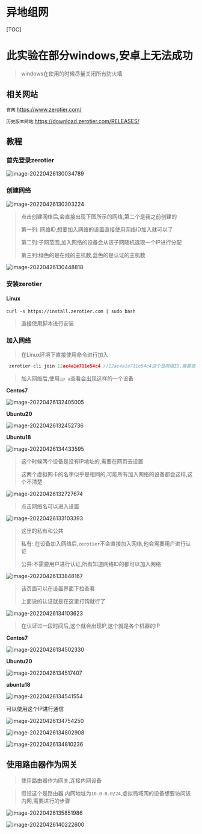 # 异地组网

[TOC]



# 此实验在部分windows,安卓上无法成功

> windows在使用的时候尽量关闭所有防火墙

## 相关网站

`官网`:https://www.zerotier.com/

`历史版本网站`:https://download.zerotier.com/RELEASES/



## 教程

### 首先登录zerotier

![image-20220426130034789](D:\markdown\other\zerotire.assets\image-20220426130034789.png)

### 创建网络

![image-20220426130303224](D:\markdown\other\zerotire.assets\image-20220426130303224.png)

> 点击创建网络后,会直接出现下图所示的网络,第二个是我之前创建的
>
> 第一列: 网络ID,想要加入网络的设置直接使用网络ID加入就可以了
>
> 第二列:子网范围,加入网络的设备会从该子网随机选取一个IP进行分配
>
> 第三列:绿色的是在线的主机数,蓝色的是认证的主机数

![image-20220426130448818](D:\markdown\other\zerotire.assets\image-20220426130448818.png)



### 安装zerotier

#### Linux

```shell
curl -s https://install.zerotier.com | sudo bash
```

> 直接使用脚本进行安装



### 加入网络

> 在Linux环境下直接使用命令进行加入

```c
 zerotier-cli join 12ac4a1e711e54c4 //12ac4a1e711e54c4这个是网络ID,需要填自己的
```

> 加入网络后,使用`ip a`查看会出现这样的一个设备

**Centos7**

![image-20220426132405005](D:\markdown\other\zerotire.assets\image-20220426132405005.png)

**Ubuntu20**

![image-20220426132452736](D:\markdown\other\zerotire.assets\image-20220426132452736.png)

**Ubuntu18**

![image-20220426134433595](D:\markdown\other\zerotire.assets\image-20220426134433595.png)


> 这个时候两个设备是没有IP地址的,需要在网页去设置
>
> 
>
> 这两个虚拟网卡的名字似乎是相同的,可能所有加入网络的设备都会这样,这个不清楚

![image-20220426132727674](D:\markdown\other\zerotire.assets\image-20220426132727674.png)

> 点击网络名可以进入设置

![image-20220426133103393](D:\markdown\other\zerotire.assets\image-20220426133103393.png)

> 这里的私有和公共
>
> 私有: 在设备加入网络后,`zerotier`不会直接加入网络,他会需要用户进行认证
>
> 公共:不需要用户进行认证,所有知道网络ID的都可以加入网络

![image-20220426133848167](D:\markdown\other\zerotire.assets\image-20220426133848167.png)

> 该页面可以在设置界面下拉查看
>
> 上面说的认证就是在这里打钩就行了

![image-20220426134103623](D:\markdown\other\zerotire.assets\image-20220426134103623.png)

> 在认证过一段时间后,这个就会出现IP,这个就是各个机器的IP

**Centos7**

![image-20220426134502330](D:\markdown\other\zerotire.assets\image-20220426134502330.png)

**Ubuntu20**

![image-20220426134517407](D:\markdown\other\zerotire.assets\image-20220426134517407.png)

**ubuntu18**

![image-20220426134541554](D:\markdown\other\zerotire.assets\image-20220426134541554.png)



可以使用这个IP进行通信

![image-20220426134754250](D:\markdown\other\zerotire.assets\image-20220426134754250.png)

![image-20220426134802908](D:\markdown\other\zerotire.assets\image-20220426134802908.png)

![image-20220426134810236](D:\markdown\other\zerotire.assets\image-20220426134810236.png)





## 使用路由器作为网关

> 使用路由器作为网关,连接内网设备





> 假设这个是路由器,内网地址为`10.0.0.0/24`,虚拟局域网的设备想要访问该内网,需要进行的步骤

![image-20220426135851986](D:\markdown\other\zerotire.assets\image-20220426135851986.png)

![image-20220426140222600](D:\markdown\other\zerotire.assets\image-20220426140222600.png)

